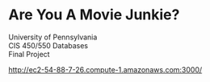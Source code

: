 # Are You A Movie Junkie?

University of Pennsylvania  
CIS 450/550 Databases  
Final Project  
  
http://ec2-54-88-7-26.compute-1.amazonaws.com:3000/
